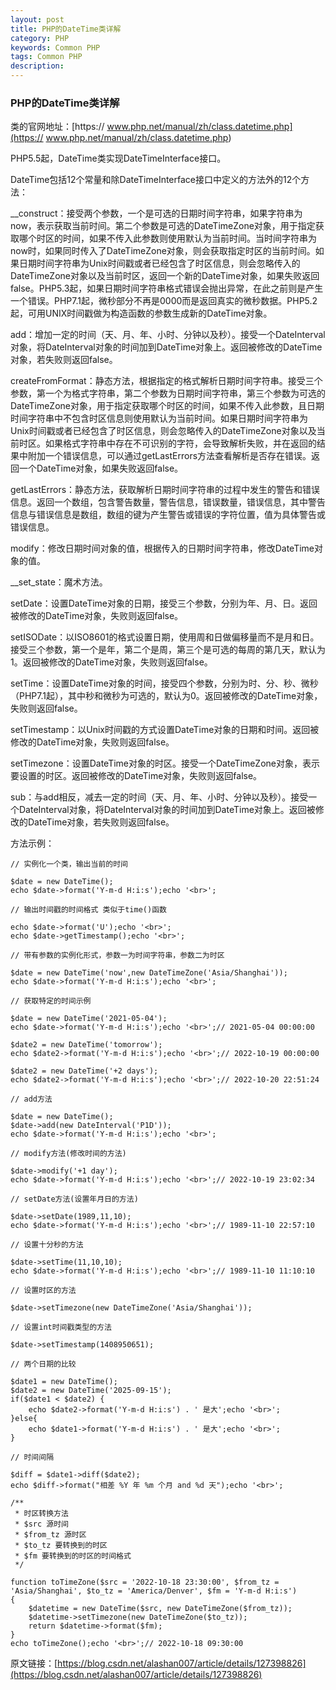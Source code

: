 ```yaml
---
layout: post
title: PHP的DateTime类详解
category: PHP
keywords: Common PHP
tags: Common PHP
description: 
---
```


### PHP的DateTime类详解

类的官网地址：[https:// www.php.net/manual/zh/class.datetime.php](https:// www.php.net/manual/zh/class.datetime.php)

PHP5.5起，DateTime类实现DateTimeInterface接口。

DateTime包括12个常量和除DateTimeInterface接口中定义的方法外的12个方法：

__construct：接受两个参数，一个是可选的日期时间字符串，如果字符串为now，表示获取当前时间。第二个参数是可选的DateTimeZone对象，用于指定获取哪个时区的时间，如果不传入此参数则使用默认为当前时间。当时间字符串为now时，如果同时传入了DateTimeZone对象，则会获取指定时区的当前时间。如果日期时间字符串为Unix时间戳或者已经包含了时区信息，则会忽略传入的DateTimeZone对象以及当前时区，返回一个新的DateTime对象，如果失败返回false。PHP5.3起，如果日期时间字符串格式错误会抛出异常，在此之前则是产生一个错误。PHP7.1起，微秒部分不再是0000而是返回真实的微秒数据。PHP5.2起，可用UNIX时间戳做为构造函数的参数生成新的DateTime对象。

add：增加一定的时间（天、月、年、小时、分钟以及秒）。接受一个DateInterval对象，将DateInterval对象的时间加到DateTime对象上。返回被修改的DateTime对象，若失败则返回false。

createFromFormat：静态方法，根据指定的格式解析日期时间字符串。接受三个参数，第一个为格式字符串，第二个参数为日期时间字符串，第三个参数为可选的DateTimeZone对象，用于指定获取哪个时区的时间，如果不传入此参数，且日期时间字符串中不包含时区信息则使用默认为当前时间。如果日期时间字符串为Unix时间戳或者已经包含了时区信息，则会忽略传入的DateTimeZone对象以及当前时区。如果格式字符串中存在不可识别的字符，会导致解析失败，并在返回的结果中附加一个错误信息，可以通过getLastErrors方法查看解析是否存在错误。返回一个DateTime对象，如果失败返回false。

getLastErrors：静态方法，获取解析日期时间字符串的过程中发生的警告和错误信息。返回一个数组，包含警告数量，警告信息，错误数量，错误信息，其中警告信息与错误信息是数组，数组的键为产生警告或错误的字符位置，值为具体警告或错误信息。

modify：修改日期时间对象的值，根据传入的日期时间字符串，修改DateTime对象的值。

__set_state：魔术方法。

setDate：设置DateTime对象的日期，接受三个参数，分别为年、月、日。返回被修改的DateTime对象，失败则返回false。

setISODate：以ISO8601的格式设置日期，使用周和日做偏移量而不是月和日。接受三个参数，第一个是年，第二个是周，第三个是可选的每周的第几天，默认为1。返回被修改的DateTime对象，失败则返回false。

setTime：设置DateTime对象的时间，接受四个参数，分别为时、分、秒、微秒（PHP7.1起），其中秒和微秒为可选的，默认为0。返回被修改的DateTime对象，失败则返回false。

setTimestamp：以Unix时间戳的方式设置DateTime对象的日期和时间。返回被修改的DateTime对象，失败则返回false。

setTimezone：设置DateTime对象的时区。接受一个DateTimeZone对象，表示要设置的时区。返回被修改的DateTime对象，失败则返回false。

sub：与add相反，减去一定的时间（天、月、年、小时、分钟以及秒）。接受一个DateInterval对象，将DateInterval对象的时间加到DateTime对象上。返回被修改的DateTime对象，若失败则返回false。

方法示例：

```
// 实例化一个类，输出当前的时间

$date = new DateTime();
echo $date->format('Y-m-d H:i:s');echo '<br>';

// 输出时间戳的时间格式 类似于time()函数

echo $date->format('U');echo '<br>';
echo $date->getTimestamp();echo '<br>';

// 带有参数的实例化形式，参数一为时间字符串，参数二为时区

$date = new DateTime('now',new DateTimeZone('Asia/Shanghai'));
echo $date->format('Y-m-d H:i:s');echo '<br>';

// 获取特定的时间示例

$date = new DateTime('2021-05-04');
echo $date->format('Y-m-d H:i:s');echo '<br>';// 2021-05-04 00:00:00

$date2 = new DateTime('tomorrow');
echo $date2->format('Y-m-d H:i:s');echo '<br>';// 2022-10-19 00:00:00

$date2 = new DateTime('+2 days');
echo $date2->format('Y-m-d H:i:s');echo '<br>';// 2022-10-20 22:51:24

// add方法

$date = new DateTime();
$date->add(new DateInterval('P1D'));
echo $date->format('Y-m-d H:i:s');echo '<br>';

// modify方法(修改时间的方法)

$date->modify('+1 day');
echo $date->format('Y-m-d H:i:s');echo '<br>';// 2022-10-19 23:02:34

// setDate方法(设置年月日的方法)

$date->setDate(1989,11,10);
echo $date->format('Y-m-d H:i:s');echo '<br>';// 1989-11-10 22:57:10

// 设置十分秒的方法

$date->setTime(11,10,10);
echo $date->format('Y-m-d H:i:s');echo '<br>';// 1989-11-10 11:10:10

// 设置时区的方法

$date->setTimezone(new DateTimeZone('Asia/Shanghai'));

// 设置int时间戳类型的方法

$date->setTimestamp(1408950651);

// 两个日期的比较

$date1 = new DateTime();
$date2 = new DateTime('2025-09-15');
if($date1 < $date2) {
    echo $date2->format('Y-m-d H:i:s') . ' 是大';echo '<br>';
}else{
    echo $date1->format('Y-m-d H:i:s') . ' 是大';echo '<br>';
}

// 时间间隔

$diff = $date1->diff($date2);
echo $diff->format("相差 %Y 年 %m 个月 and %d 天");echo '<br>';

/**
 * 时区转换方法
 * $src 源时间
 * $from_tz 源时区
 * $to_tz 要转换到的时区
 * $fm 要转换到的时区的时间格式
 */

function toTimeZone($src = '2022-10-18 23:30:00', $from_tz = 'Asia/Shanghai', $to_tz = 'America/Denver', $fm = 'Y-m-d H:i:s')
{
    $datetime = new DateTime($src, new DateTimeZone($from_tz));
    $datetime->setTimezone(new DateTimeZone($to_tz));
    return $datetime->format($fm);
}
echo toTimeZone();echo '<br>';// 2022-10-18 09:30:00

```

原文链接：[https://blog.csdn.net/alashan007/article/details/127398826](https://blog.csdn.net/alashan007/article/details/127398826)